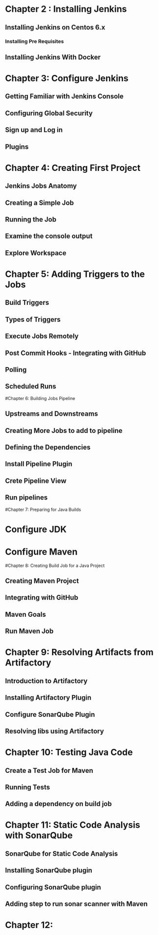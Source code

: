 

# Chapter 2 : Installing Jenkins
## Installing Jenkins on Centos 6.x
### Installing Pre Requisites
## Installing Jenkins With Docker

# Chapter 3: Configure Jenkins
## Getting Familiar with Jenkins Console
## Configuring Global Security
## Sign up and Log in
## Plugins

# Chapter 4: Creating First Project
## Jenkins Jobs Anatomy
## Creating a Simple Job
## Running the Job
## Examine the console output
## Explore Workspace

# Chapter 5: Adding Triggers to the Jobs
## Build Triggers
## Types of Triggers
## Execute Jobs Remotely
## Post Commit Hooks - Integrating with GitHub
## Polling
## Scheduled Runs

#Chapter 6: Building Jobs Pipeline
## Upstreams and Downstreams
## Creating More Jobs to add to pipeline
## Defining the Dependencies
## Install Pipeline Plugin
## Crete Pipeline View
## Run pipelines

#Chapter 7: Preparing for Java Builds
# Configure JDK
# Configure Maven

#Chapter 8: Creating  Build Job for a Java Project
## Creating Maven Project
## Integrating with GitHub
## Maven Goals
## Run Maven Job

# Chapter 9: Resolving Artifacts from Artifactory
## Introduction to Artifactory
## Installing Artifactory Plugin
## Configure SonarQube Plugin
## Resolving libs using Artifactory

# Chapter 10: Testing Java Code
## Create a Test Job for Maven
## Running Tests
## Adding a dependency on build job

# Chapter 11: Static Code Analysis with SonarQube
## SonarQube for Static Code Analysis
## Installing SonarQube plugin
## Configuring SonarQube plugin
## Adding step to run sonar scanner with Maven

# Chapter 12: 

